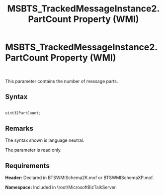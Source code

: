 ﻿---
title: MSBTS_TrackedMessageInstance2.PartCount Property (WMI)
TOCTitle: MSBTS_TrackedMessageInstance2.PartCount Property (WMI)
ms:assetid: 49ea9966-d02a-41cc-97fd-07adf0e002ff
ms:mtpsurl: https://msdn.microsoft.com/en-us/library/Aa559967(v=BTS.80)
ms:contentKeyID: 51527826
ms.date: 08/30/2017
mtps_version: v=BTS.80
---

# MSBTS\_TrackedMessageInstance2.PartCount Property (WMI)

 

This parameter contains the number of message parts.

## Syntax

```C#
  
uint32PartCount;  
```

## Remarks

The syntax shown is language neutral.

The parameter is read only.

## Requirements

**Header:** Declared in BTSWMISchema2K.mof or BTSWMISchemaXP.mof.

**Namespace:** Included in \\root\\MicrosoftBizTalkServer.

